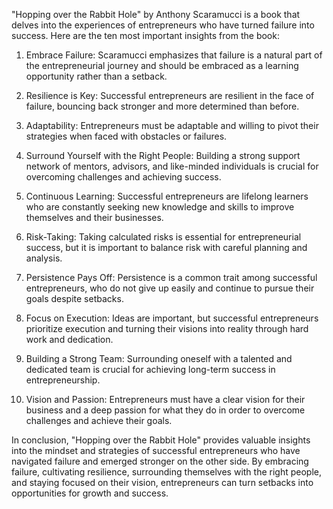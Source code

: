 "Hopping over the Rabbit Hole" by Anthony Scaramucci is a book that delves into the experiences of entrepreneurs who have turned failure into success. Here are the ten most important insights from the book:

1. Embrace Failure: Scaramucci emphasizes that failure is a natural part of the entrepreneurial journey and should be embraced as a learning opportunity rather than a setback.

2. Resilience is Key: Successful entrepreneurs are resilient in the face of failure, bouncing back stronger and more determined than before.

3. Adaptability: Entrepreneurs must be adaptable and willing to pivot their strategies when faced with obstacles or failures.

4. Surround Yourself with the Right People: Building a strong support network of mentors, advisors, and like-minded individuals is crucial for overcoming challenges and achieving success.

5. Continuous Learning: Successful entrepreneurs are lifelong learners who are constantly seeking new knowledge and skills to improve themselves and their businesses.

6. Risk-Taking: Taking calculated risks is essential for entrepreneurial success, but it is important to balance risk with careful planning and analysis.

7. Persistence Pays Off: Persistence is a common trait among successful entrepreneurs, who do not give up easily and continue to pursue their goals despite setbacks.

8. Focus on Execution: Ideas are important, but successful entrepreneurs prioritize execution and turning their visions into reality through hard work and dedication.

9. Building a Strong Team: Surrounding oneself with a talented and dedicated team is crucial for achieving long-term success in entrepreneurship.

10. Vision and Passion: Entrepreneurs must have a clear vision for their business and a deep passion for what they do in order to overcome challenges and achieve their goals.

In conclusion, "Hopping over the Rabbit Hole" provides valuable insights into the mindset and strategies of successful entrepreneurs who have navigated failure and emerged stronger on the other side. By embracing failure, cultivating resilience, surrounding themselves with the right people, and staying focused on their vision, entrepreneurs can turn setbacks into opportunities for growth and success.